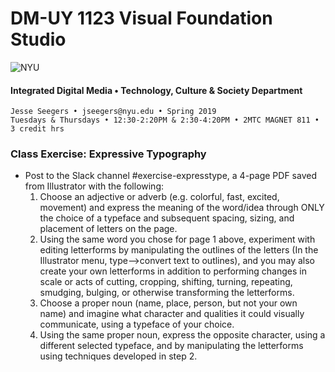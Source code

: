 # DM-UY 1123 Visual Foundation Studio

![NYU](C:/Users/Jesse%20Seegers/Desktop/NYU%20VFS/DM-1123-A-VFS-FA18-SEEGERS/nyu_soe_logo.png)

#### Integrated Digital Media • Technology, Culture & Society Department 

```
Jesse Seegers • jseegers@nyu.edu • Spring 2019 
Tuesdays & Thursdays • 12:30-2:20PM & 2:30-4:20PM • 2MTC MAGNET 811 • 3 credit hrs
```

### Class Exercise: Expressive Typography

- Post to the Slack channel #exercise-expresstype, a 4-page PDF saved from Illustrator with the following:
  1. Choose an adjective or adverb (e.g. colorful, fast, excited, movement) and express the meaning of the word/idea through ONLY the choice of a typeface and subsequent spacing, sizing, and placement of letters on the page.
  2. Using the same word you chose for page 1 above, experiment with editing letterforms by manipulating the outlines of the letters (In the Illustrator menu, type-->convert text to outlines), and you may also create your own letterforms in addition to performing changes in scale or acts of cutting, cropping, shifting, turning, repeating, smudging, bulging, or otherwise transforming the letterforms. 
  3. Choose a proper noun (name, place, person, but not your own name) and imagine what character and qualities it could visually communicate, using a typeface of your choice.
  4. Using the same proper noun, express the opposite character, using a different selected typeface, and by manipulating the letterforms using techniques developed in step 2.
